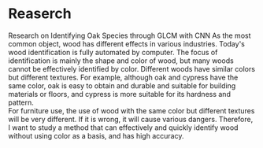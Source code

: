 # Reaserch
Research on Identifying Oak Species through GLCM with CNN
As the most common object, wood has different effects in various industries. 
Today's wood identification is fully automated by computer. The focus of identification is mainly the shape and color of wood, 
but many woods cannot be effectively identified by color.  Different woods have similar colors but different textures. 
For example, although oak and cypress have the same color, oak is easy to obtain and durable and suitable for building materials or floors, and cypress is more suitable for its hardness and pattern.  
For furniture use, the use of wood with the same color but different textures will be very different. 
If it is wrong, it will cause various dangers. Therefore, I want to study a method that can effectively and quickly identify wood without using color as a basis, and has high accuracy.
